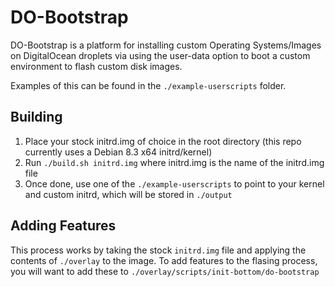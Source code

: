 DO-Bootstrap
====

DO-Bootstrap is a platform for installing custom Operating Systems/Images on DigitalOcean droplets via using the user-data option to boot a custom environment to flash custom disk images.

Examples of this can be found in the `./example-userscripts` folder.

Building
----
 1. Place your stock initrd.img of choice in the root directory (this repo currently uses a Debian 8.3 x64 initrd/kernel)
 2. Run `./build.sh initrd.img` where initrd.img is the name of the initrd.img file
 3. Once done, use one of the `./example-userscripts` to point to your kernel and custom initrd, which will be stored in `./output`


Adding Features
----
This process works by taking the stock `initrd.img` file and applying the contents of `./overlay` to the image. To add features to the flasing process, you will want to add these to `./overlay/scripts/init-bottom/do-bootstrap`
